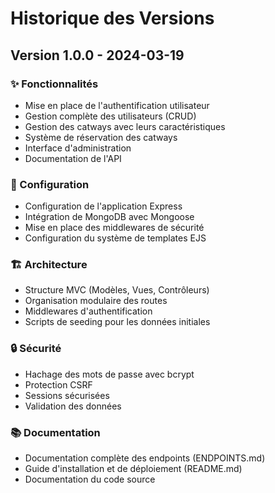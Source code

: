 # Historique des Versions

## Version 1.0.0 - 2024-03-19

### ✨ Fonctionnalités
- Mise en place de l'authentification utilisateur
- Gestion complète des utilisateurs (CRUD)
- Gestion des catways avec leurs caractéristiques
- Système de réservation des catways
- Interface d'administration
- Documentation de l'API

### 🔧 Configuration
- Configuration de l'application Express
- Intégration de MongoDB avec Mongoose
- Mise en place des middlewares de sécurité
- Configuration du système de templates EJS

### 🏗️ Architecture
- Structure MVC (Modèles, Vues, Contrôleurs)
- Organisation modulaire des routes
- Middlewares d'authentification
- Scripts de seeding pour les données initiales

### 🔒 Sécurité
- Hachage des mots de passe avec bcrypt
- Protection CSRF
- Sessions sécurisées
- Validation des données

### 📚 Documentation
- Documentation complète des endpoints (ENDPOINTS.md)
- Guide d'installation et de déploiement (README.md)
- Documentation du code source 